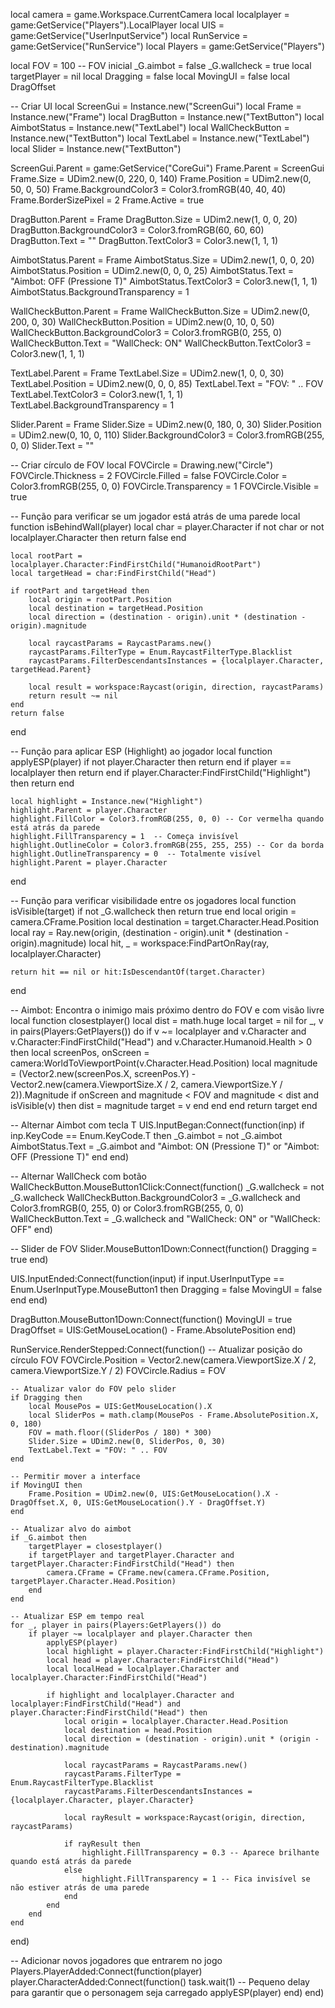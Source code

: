 local camera = game.Workspace.CurrentCamera
local localplayer = game:GetService("Players").LocalPlayer
local UIS = game:GetService("UserInputService")
local RunService = game:GetService("RunService")
local Players = game:GetService("Players")

local FOV = 100 -- FOV inicial
_G.aimbot = false
_G.wallcheck = true
local targetPlayer = nil
local Dragging = false
local MovingUI = false
local DragOffset

-- Criar UI
local ScreenGui = Instance.new("ScreenGui")
local Frame = Instance.new("Frame")
local DragButton = Instance.new("TextButton")
local AimbotStatus = Instance.new("TextLabel")
local WallCheckButton = Instance.new("TextButton")
local TextLabel = Instance.new("TextLabel")
local Slider = Instance.new("TextButton")

ScreenGui.Parent = game:GetService("CoreGui")
Frame.Parent = ScreenGui
Frame.Size = UDim2.new(0, 220, 0, 140)
Frame.Position = UDim2.new(0, 50, 0, 50)
Frame.BackgroundColor3 = Color3.fromRGB(40, 40, 40)
Frame.BorderSizePixel = 2
Frame.Active = true

DragButton.Parent = Frame
DragButton.Size = UDim2.new(1, 0, 0, 20)
DragButton.BackgroundColor3 = Color3.fromRGB(60, 60, 60)
DragButton.Text = ""
DragButton.TextColor3 = Color3.new(1, 1, 1)

AimbotStatus.Parent = Frame
AimbotStatus.Size = UDim2.new(1, 0, 0, 20)
AimbotStatus.Position = UDim2.new(0, 0, 0, 25)
AimbotStatus.Text = "Aimbot: OFF (Pressione T)"
AimbotStatus.TextColor3 = Color3.new(1, 1, 1)
AimbotStatus.BackgroundTransparency = 1

WallCheckButton.Parent = Frame
WallCheckButton.Size = UDim2.new(0, 200, 0, 30)
WallCheckButton.Position = UDim2.new(0, 10, 0, 50)
WallCheckButton.BackgroundColor3 = Color3.fromRGB(0, 255, 0)
WallCheckButton.Text = "WallCheck: ON"
WallCheckButton.TextColor3 = Color3.new(1, 1, 1)

TextLabel.Parent = Frame
TextLabel.Size = UDim2.new(1, 0, 0, 30)
TextLabel.Position = UDim2.new(0, 0, 0, 85)
TextLabel.Text = "FOV: " .. FOV
TextLabel.TextColor3 = Color3.new(1, 1, 1)
TextLabel.BackgroundTransparency = 1

Slider.Parent = Frame
Slider.Size = UDim2.new(0, 180, 0, 30)
Slider.Position = UDim2.new(0, 10, 0, 110)
Slider.BackgroundColor3 = Color3.fromRGB(255, 0, 0)
Slider.Text = ""

-- Criar círculo de FOV
local FOVCircle = Drawing.new("Circle")
FOVCircle.Thickness = 2
FOVCircle.Filled = false
FOVCircle.Color = Color3.fromRGB(255, 0, 0)
FOVCircle.Transparency = 1
FOVCircle.Visible = true

-- Função para verificar se um jogador está atrás de uma parede
local function isBehindWall(player)
    local char = player.Character
    if not char or not localplayer.Character then return false end

    local rootPart = localplayer.Character:FindFirstChild("HumanoidRootPart")
    local targetHead = char:FindFirstChild("Head")

    if rootPart and targetHead then
        local origin = rootPart.Position
        local destination = targetHead.Position
        local direction = (destination - origin).unit * (destination - origin).magnitude

        local raycastParams = RaycastParams.new()
        raycastParams.FilterType = Enum.RaycastFilterType.Blacklist
        raycastParams.FilterDescendantsInstances = {localplayer.Character, targetHead.Parent}

        local result = workspace:Raycast(origin, direction, raycastParams)
        return result ~= nil
    end
    return false
end

-- Função para aplicar ESP (Highlight) ao jogador
local function applyESP(player)
    if not player.Character then return end
    if player == localplayer then return end
    if player.Character:FindFirstChild("Highlight") then return end

    local highlight = Instance.new("Highlight")
    highlight.Parent = player.Character
    highlight.FillColor = Color3.fromRGB(255, 0, 0) -- Cor vermelha quando está atrás da parede
    highlight.FillTransparency = 1  -- Começa invisível
    highlight.OutlineColor = Color3.fromRGB(255, 255, 255) -- Cor da borda
    highlight.OutlineTransparency = 0  -- Totalmente visível
    highlight.Parent = player.Character
end

-- Função para verificar visibilidade entre os jogadores
local function isVisible(target)
    if not _G.wallcheck then return true end
    local origin = camera.CFrame.Position
    local destination = target.Character.Head.Position
    local ray = Ray.new(origin, (destination - origin).unit * (destination - origin).magnitude)
    local hit, _ = workspace:FindPartOnRay(ray, localplayer.Character)

    return hit == nil or hit:IsDescendantOf(target.Character)
end

-- Aimbot: Encontra o inimigo mais próximo dentro do FOV e com visão livre
local function closestplayer()
    local dist = math.huge
    local target = nil
    for _, v in pairs(Players:GetPlayers()) do
        if v ~= localplayer and v.Character and v.Character:FindFirstChild("Head") and v.Character.Humanoid.Health > 0 then
            local screenPos, onScreen = camera:WorldToViewportPoint(v.Character.Head.Position)
            local magnitude = (Vector2.new(screenPos.X, screenPos.Y) - Vector2.new(camera.ViewportSize.X / 2, camera.ViewportSize.Y / 2)).Magnitude
            if onScreen and magnitude < FOV and magnitude < dist and isVisible(v) then
                dist = magnitude
                target = v
            end
        end
    end
    return target
end

-- Alternar Aimbot com tecla T
UIS.InputBegan:Connect(function(inp)
    if inp.KeyCode == Enum.KeyCode.T then
        _G.aimbot = not _G.aimbot
        AimbotStatus.Text = _G.aimbot and "Aimbot: ON (Pressione T)" or "Aimbot: OFF (Pressione T)"
    end
end)

-- Alternar WallCheck com botão
WallCheckButton.MouseButton1Click:Connect(function()
    _G.wallcheck = not _G.wallcheck
    WallCheckButton.BackgroundColor3 = _G.wallcheck and Color3.fromRGB(0, 255, 0) or Color3.fromRGB(255, 0, 0)
    WallCheckButton.Text = _G.wallcheck and "WallCheck: ON" or "WallCheck: OFF"
end)

-- Slider de FOV
Slider.MouseButton1Down:Connect(function()
    Dragging = true
end)

UIS.InputEnded:Connect(function(input)
    if input.UserInputType == Enum.UserInputType.MouseButton1 then
        Dragging = false
        MovingUI = false
    end
end)

DragButton.MouseButton1Down:Connect(function()
    MovingUI = true
    DragOffset = UIS:GetMouseLocation() - Frame.AbsolutePosition
end)

RunService.RenderStepped:Connect(function()
    -- Atualizar posição do círculo FOV
    FOVCircle.Position = Vector2.new(camera.ViewportSize.X / 2, camera.ViewportSize.Y / 2)
    FOVCircle.Radius = FOV

    -- Atualizar valor do FOV pelo slider
    if Dragging then
        local MousePos = UIS:GetMouseLocation().X
        local SliderPos = math.clamp(MousePos - Frame.AbsolutePosition.X, 0, 180)
        FOV = math.floor((SliderPos / 180) * 300)
        Slider.Size = UDim2.new(0, SliderPos, 0, 30)
        TextLabel.Text = "FOV: " .. FOV
    end

    -- Permitir mover a interface
    if MovingUI then
        Frame.Position = UDim2.new(0, UIS:GetMouseLocation().X - DragOffset.X, 0, UIS:GetMouseLocation().Y - DragOffset.Y)
    end

    -- Atualizar alvo do aimbot
    if _G.aimbot then
        targetPlayer = closestplayer()
        if targetPlayer and targetPlayer.Character and targetPlayer.Character:FindFirstChild("Head") then
            camera.CFrame = CFrame.new(camera.CFrame.Position, targetPlayer.Character.Head.Position)
        end
    end

    -- Atualizar ESP em tempo real
    for _, player in pairs(Players:GetPlayers()) do
        if player ~= localplayer and player.Character then
            applyESP(player)
            local highlight = player.Character:FindFirstChild("Highlight")
            local head = player.Character:FindFirstChild("Head")
            local localHead = localplayer.Character and localplayer.Character:FindFirstChild("Head")

            if highlight and localplayer.Character and localplayer:FindFirstChild("Head") and player.Character:FindFirstChild("Head") then
                local origin = localplayer.Character.Head.Position
                local destination = head.Position
                local direction = (destination - origin).unit * (origin - destination).magnitude

                local raycastParams = RaycastParams.new()
                raycastParams.FilterType = Enum.RaycastFilterType.Blacklist
                raycastParams.FilterDescendantsInstances = {localplayer.Character, player.Character} 

                local rayResult = workspace:Raycast(origin, direction, raycastParams)

                if rayResult then
                    highlight.FillTransparency = 0.3 -- Aparece brilhante quando está atrás da parede
                else
                    highlight.FillTransparency = 1 -- Fica invisível se não estiver atrás de uma parede
                end
            end
        end
    end
end)

-- Adicionar novos jogadores que entrarem no jogo
Players.PlayerAdded:Connect(function(player)
    player.CharacterAdded:Connect(function()
        task.wait(1)  -- Pequeno delay para garantir que o personagem seja carregado
        applyESP(player)
    end)
end)
